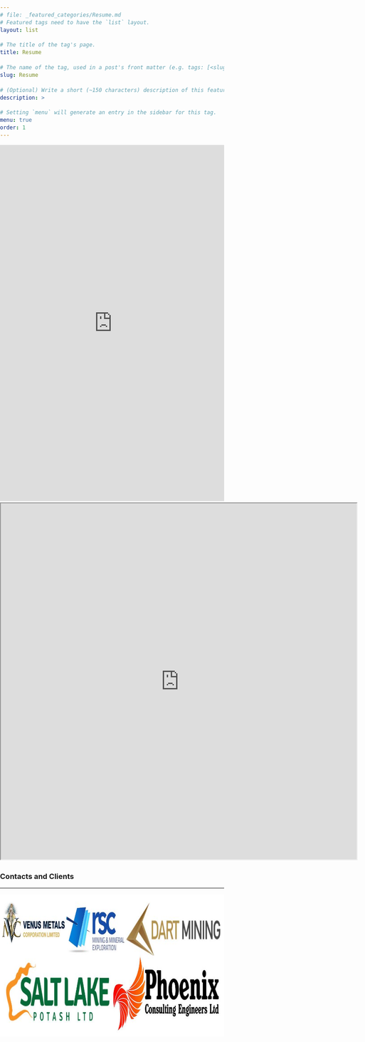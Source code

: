 ```yaml
---
# file: _featured_categories/Resume.md
# Featured tags need to have the `list` layout.
layout: list

# The title of the tag's page.
title: Resume

# The name of the tag, used in a post's front matter (e.g. tags: [<slug>]).
slug: Resume

# (Optional) Write a short (~150 characters) description of this featured tag.
description: >

# Setting `menu` will generate an entry in the sidebar for this tag.
menu: true
order: 1
---
```

<body style="margin:0px;padding:0px;overflow:hidden">
    <iframe src="https://drive.google.com/file/d/16F9homcm5N8rfrXUVCeK5GeN0DFVCZDK/preview" frameborder="0" style="height:800;width:100%" height= "800" width="100%"></iframe>
</body>
<iframe src="https://drive.google.com/file/d/16F9homcm5N8rfrXUVCeK5GeN0DFVCZDK/preview" width="800" height="800"></iframe>

### Contacts and Clients
---

<html>
<!---  <head>
<meta name="viewport" content="width=device-width, initial-scale=1.0">
<style>
img {
  width: 100%;
  height: auto;
}
</style>
</head>--->
<body>
<img src="company logos.JPG" width="1001" height="318">
</body>
</html>
<!---
 <html>
  <head>
    <meta name="viewport" content="user-scalable=no, width=device-width, initial-scale=1, maximum-scale=1">

    <script type="text/javascript" src="https://cdnjs.cloudflare.com/ajax/libs/jquery/2.1.1/jquery.min.js"></script>

    <link href="https://unpkg.com/nanogallery2/dist/css/nanogallery2.min.css" rel="stylesheet" type="text/css">
    <script type="text/javascript" src="https://unpkg.com/nanogallery2/dist/jquery.nanogallery2.min.js"></script>

<!---
  </head>
  <body>

    <div ID="ngy2p5" data-nanogallery2='{
        "userID": "160787014@N06",
        "kind": "flickr",
        "photoset": "72157704141006324",
        "thumbnailOpenOriginal": true,
        "thumbnailWidth": "auto",
        "thumbnailHeight": "150",
        "thumbnailBorderVertical": 0,
        "thumbnailBorderHorizontal": 0,
        "colorScheme": {
          "thumbnail": {
            "background": "rgba(255,255,255,0)"
          }
        },
        "thumbnailLabel": {
          "display": false
        },
        "thumbnailAlignment": "center",
        "thumbnailOpenImage": false
      }'>

    </div>
 
<!---   
  </body>
</html>
--->
